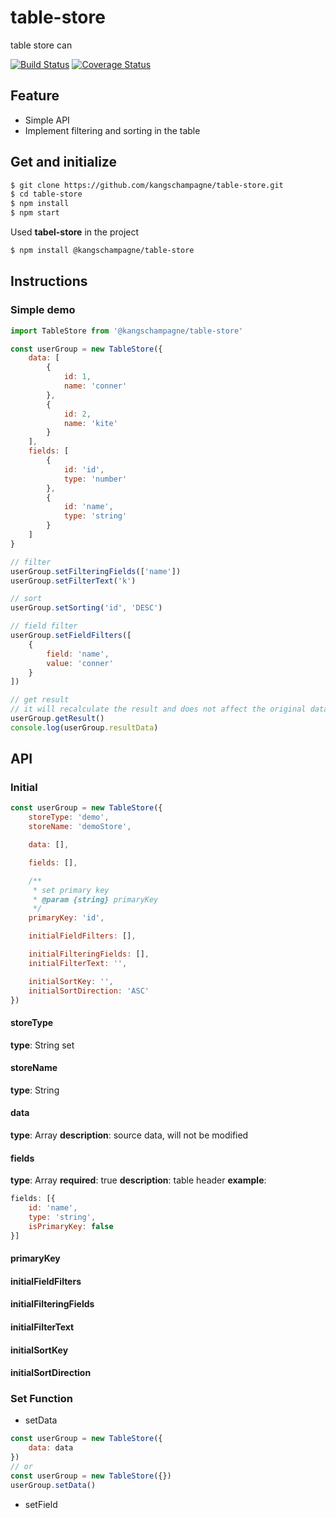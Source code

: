 # table-store
table store can 

[![Build Status](https://travis-ci.com/kangschampagne/table-store.svg?branch=master)](https://travis-ci.com/kangschampagne/table-store)
[![Coverage Status](https://coveralls.io/repos/github/kangschampagne/table-store/badge.svg)](https://coveralls.io/github/kangschampagne/table-store)

## Feature
- Simple API
- Implement filtering and sorting in the table

## Get and initialize
```bash
$ git clone https://github.com/kangschampagne/table-store.git
$ cd table-store
$ npm install
$ npm start
```

Used **tabel-store** in the project 
```bash
$ npm install @kangschampagne/table-store
```

## Instructions

### Simple demo
```javascript
import TableStore from '@kangschampagne/table-store'

const userGroup = new TableStore({
	data: [
        {
			id: 1,
			name: 'conner'
		},
		{
			id: 2,
			name: 'kite'
		}
	],
	fields: [
        {
			id: 'id',
			type: 'number'
		},
        {
			id: 'name',
			type: 'string'
		}
    ]
}

// filter
userGroup.setFilteringFields(['name'])
userGroup.setFilterText('k')

// sort
userGroup.setSorting('id', 'DESC')

// field filter
userGroup.setFieldFilters([
    {
        field: 'name',
        value: 'conner'
    }
])

// get result
// it will recalculate the result and does not affect the original data when the following method is called
userGroup.getResult()
console.log(userGroup.resultData)
```

## API
### Initial
```javascript
const userGroup = new TableStore({
    storeType: 'demo',
    storeName: 'demoStore',

    data: [],

    fields: [],

    /**
     * set primary key
     * @param {string} primaryKey
     */ 
    primaryKey: 'id',

    initialFieldFilters: [],

    initialFilteringFields: [],
    initialFilterText: '',

    initialSortKey: '',
    initialSortDirection: 'ASC'
})
```

#### storeType
**type**: String
set 
  
  
#### storeName
**type**: String  
  
  
#### data  
**type**: Array
**description**: source data, will not be modified
  
  
#### fields
**type**: Array
**required**: true
**description**: table header
**example**:  
```javascript
fields: [{
    id: 'name',
    type: 'string',
    isPrimaryKey: false
}]
```
  
  
#### primaryKey

#### initialFieldFilters

#### initialFilteringFields

#### initialFilterText

#### initialSortKey

#### initialSortDirection


### Set Function
- setData
```javascript
const userGroup = new TableStore({
    data: data
})
// or
const userGroup = new TableStore({})
userGroup.setData()
```

- setField